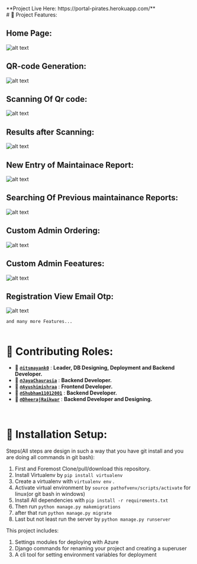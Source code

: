 </br>
**Project Live Here: https://portal-pirates.herokuapp.com/**  
</br>
# 🎨 Project Features:

## Home Page:

![alt text](https://github.com/Portal-Pirates/CNS-ATM-Maintainer/blob/master/home.png?raw=true)
</br>

## QR-code Generation:


![alt text](https://github.com/Portal-Pirates/CNS-ATM-Maintainer/blob/master/Qrcode.png?raw=true)
</br>

## Scanning Of Qr code:

![alt text](https://github.com/Portal-Pirates/CNS-ATM-Maintainer/blob/master/QrScanning.png?raw=true)
</br>

## Results after Scanning:

![alt text](https://github.com/Portal-Pirates/CNS-ATM-Maintainer/blob/master/ResultAfterQrScan.png?raw=true)
</br>

## New Entry of Maintainace Report:

![alt text](https://github.com/Portal-Pirates/CNS-ATM-Maintainer/blob/master/NewEntry.png?raw=true)
</br>

## Searching Of Previous maintainance Reports:

![alt text](https://github.com/Portal-Pirates/CNS-ATM-Maintainer/blob/master/Searching.png?raw=true)
</br>

## Custom Admin Ordering:

![alt text](https://github.com/Portal-Pirates/CNS-ATM-Maintainer/blob/master/admin2.png?raw=true)
</br>

## Custom Admin Feeatures:

![alt text](https://github.com/Portal-Pirates/CNS-ATM-Maintainer/blob/master/Admin.png?raw=true)
</br>

## Registration View Email Otp:

![alt text](https://github.com/Portal-Pirates/CNS-ATM-Maintainer/blob/master/SignUp.png?raw=true)
</br>

`and many more Features...`
</br>
</br>
# 💬 Contributing Roles:

* 🌱 [**`@itsmayank0`**](https://github.com/itsmayank0) : **Leader, DB Designing, Deployment and Backend Developer.**
* 🌱 [**`@JayaChaurasia`**](https://github.com/JayaChaurasia) : **Backend Developer.**
* 🌱 [**`@Ayushimishraa`**](https://github.com/Ayushimishraa) : **Frontend Developer.**
* 🌱 [**`@Shubham11012001`**](https://github.com/Shubham11012001) : **Backend Developer.**
* 🌱 [**`@DheerajRaikwar`**](https://github.com/DheerajRaikwar) : **Backend Developer and Designing.**

</br>

# 🔧 Installation Setup:

Steps(All steps are design in such a way that you have git install and you are doing all commands in git bash):

1. First and Foremost Clone/pull/download this repository.
2. Install Virtualenv by `pip install virtualenv`
3. Create a virtualenv with `virtualenv env` . 
4. Activate virtual environment by `source pathofvenv/scripts/activate` for linux(or git bash in windows)
5. Install All dependencies with `pip install -r requirements.txt`
6. Then run `python manage.py makemigrations`
7. after that run `python manage.py migrate`
8. Last but not least run the server by `python manage.py runserver`

This project includes:

1. Settings modules for deploying with Azure
2. Django commands for renaming your project and creating a superuser
3. A cli tool for setting environment variables for deployment
